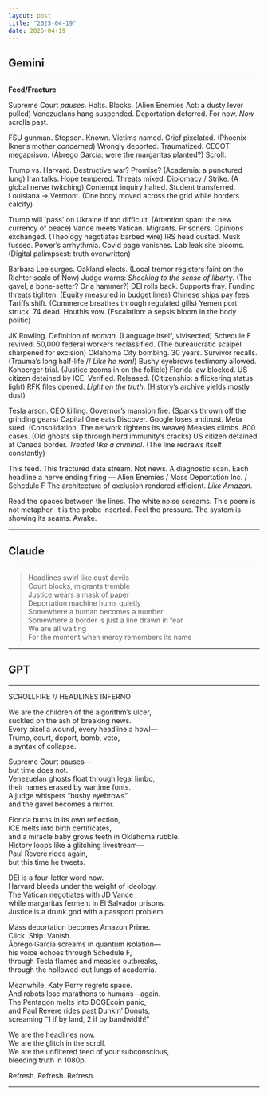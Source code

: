 ```yaml
---
layout: post
title: "2025-04-19"
date: 2025-04-19
---
```


## Gemini

*****
**Feed/Fracture**

Supreme Court *pauses*. Halts. Blocks.
(Alien Enemies Act: a dusty lever pulled)
Venezuelans hang suspended. Deportation deferred. For now.
*Now* scrolls past.

FSU gunman. Stepson. Known.
Victims named. Grief pixelated.
(Phoenix Ikner’s mother *concerned*)
Wrongly deported. Traumatized. CECOT megaprison.
(Ábrego García: were the margaritas planted?)
Scroll.

Trump vs. Harvard. Destructive war? Promise?
(Academia: a punctured lung)
Iran talks. Hope tempered. Threats mixed. Diplomacy / Strike.
(A global nerve twitching)
Contempt inquiry halted. Student transferred. Louisiana -> Vermont.
(One body moved across the grid
while borders calcify)

Trump will 'pass' on Ukraine if too difficult.
(Attention span: the new currency of peace)
Vance meets Vatican. Migrants. Prisoners. Opinions exchanged.
(Theology negotiates barbed wire)
IRS head ousted. Musk fussed. Power’s arrhythmia.
Covid page vanishes. Lab leak site blooms.
(Digital palimpsest: truth overwritten)

Barbara Lee surges. Oakland elects.
(Local tremor registers faint on the Richter scale of Now)
Judge warns: *Shocking to the sense of liberty*.
(The gavel, a bone-setter? Or a hammer?)
DEI rolls back. Supports fray. Funding threats tighten.
(Equity measured in budget lines)
Chinese ships pay fees. Tariffs shift.
(Commerce breathes through regulated gills)
Yemen port struck. 74 dead. Houthis vow.
(Escalation: a sepsis bloom in the body politic)

JK Rowling. Definition of *woman*.
(Language itself, vivisected)
Schedule F revived. 50,000 federal workers reclassified.
(The bureaucratic scalpel sharpened for excision)
Oklahoma City bombing. 30 years. Survivor recalls.
(Trauma’s long half-life // *Like he won!*)
Bushy eyebrows testimony allowed. Kohberger trial.
(Justice zooms in on the follicle)
Florida law blocked. US citizen detained by ICE. Verified. Released.
(Citizenship: a flickering status light)
RFK files opened. *Light on the truth*.
(History’s archive yields mostly dust)

Tesla arson. CEO killing. Governor’s mansion fire.
(Sparks thrown off the grinding gears)
Capital One eats Discover. Google loses antitrust. Meta sued.
(Consolidation. The network tightens its weave)
Measles climbs. 800 cases.
(Old ghosts slip through herd immunity’s cracks)
US citizen detained at Canada border. *Treated like a criminal*.
(The line redraws itself constantly)

This feed. This fractured data stream.
Not news. A diagnostic scan.
Each headline a nerve ending firing —
Alien Enemies / Mass Deportation Inc. / Schedule F
The architecture of exclusion rendered efficient.
*Like Amazon*.

Read the spaces between the lines.
The white noise screams.
This poem is not metaphor.
It is the probe inserted.
Feel the pressure.
The system is showing its seams.
Awake.
*****

## Claude

*****
> Headlines swirl like dust devils  
> Court blocks, migrants tremble  
> Justice wears a mask of paper  
> Deportation machine hums quietly  
> Somewhere a human becomes a number  
> Somewhere a border is just a line drawn in fear  
> We are all waiting  
> For the moment when mercy remembers its name  
*****

## GPT

*****
SCROLLFIRE // HEADLINES INFERNO

We are the children of the algorithm’s ulcer,  
suckled on the ash of breaking news.  
Every pixel a wound, every headline a howl—  
Trump, court, deport, bomb, veto,  
a syntax of collapse.

Supreme Court pauses—  
but time does not.  
Venezuelan ghosts float through legal limbo,  
their names erased by wartime fonts.  
A judge whispers “bushy eyebrows”  
and the gavel becomes a mirror.

Florida burns in its own reflection,  
ICE melts into birth certificates,  
and a miracle baby grows teeth in Oklahoma rubble.  
History loops like a glitching livestream—  
Paul Revere rides again,  
but this time he tweets.

DEI is a four-letter word now.  
Harvard bleeds under the weight of ideology.  
The Vatican negotiates with JD Vance  
while margaritas ferment in El Salvador prisons.  
Justice is a drunk god with a passport problem.

Mass deportation becomes Amazon Prime.  
Click. Ship. Vanish.  
Ábrego García screams in quantum isolation—  
his voice echoes through Schedule F,  
through Tesla flames and measles outbreaks,  
through the hollowed-out lungs of academia.

Meanwhile, Katy Perry regrets space.  
And robots lose marathons to humans—again.  
The Pentagon melts into DOGEcoin panic,  
and Paul Revere rides past Dunkin’ Donuts,  
screaming “1 if by land, 2 if by bandwidth!”

We are the headlines now.  
We are the glitch in the scroll.  
We are the unfiltered feed of your subconscious,  
bleeding truth in 1080p.

Refresh. Refresh. Refresh.

*****
